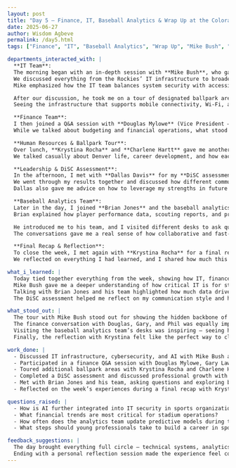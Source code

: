 ```yaml
---
layout: post
title: "Day 5 – Finance, IT, Baseball Analytics & Wrap Up at the Colorado Rockies"
date: 2025-06-27
author: Wisdom Agbeve
permalink: /day5.html
tags: ["Finance", "IT", "Baseball Analytics", "Wrap Up", "Mike Bush", "Brian Jones", "Dallas Davis", "Krystina Rocha"]

departments_interacted_with: |
  **IT Team**:  
  The morning began with an in-depth session with **Mike Bush**, who gave me one of the most insightful conversations of the week.  
  We discussed everything from the Rockies’ IT infrastructure to broader topics like cybersecurity and even how AI is being integrated into security practices.  
  Mike emphasized how the IT team balances system security with accessibility, especially on game days.  

  After our discussion, he took me on a tour of designated ballpark areas where critical servers and networking equipment are located.  
  Seeing the infrastructure that supports mobile connectivity, Wi-Fi, and fan-facing technologies highlighted just how crucial IT is to smooth operations.  

  **Finance Team**:  
  I then joined a Q&A session with **Douglas Mylowe** (Vice President – CFO), **Gary Lawrence** (Senior Director – Procurement), and **Phil Emerson** (Senior Director – Accounting).  
  While we talked about budgeting and financial operations, what stood out most was their career advice — they spoke about networking, mentorship, and building long-term professional growth in sports organizations.  

  **Human Resources & Ballpark Tour**:  
  Over lunch, **Krystina Rocha** and **Charlene Hartt** gave me another tour of Coors Field, showing areas I hadn’t yet seen, including merchandise shops.  
  We talked casually about Denver life, career development, and how each part of the ballpark ties into creating a great fan experience.  

  **Leadership & DiSC Assessment**:  
  In the afternoon, I met with **Dallas Davis** for my **DiSC assessment**.  
  We went through my results together and discussed how different communication styles impact team collaboration.  
  Dallas also gave me advice on how to leverage my strengths in future leadership roles.  

  **Baseball Analytics Team**:  
  Later in the day, I joined **Brian Jones** and the baseball analytics team.  
  Brian explained how player performance data, scouting reports, and predictive models inform game strategy and roster decisions.  

  He introduced me to his team, and I visited different desks to ask questions about their projects — from biomechanics to situational performance analysis.  
  The conversations gave me a real sense of how collaborative and fast-paced the analytics environment is.  

  **Final Recap & Reflection**:  
  To close the week, I met again with **Krystina Rocha** for a final recap.  
  We reflected on everything I had learned, and I shared how much this experience broadened my perspective on sports operations.  

what_i_learned: |
  Today tied together everything from the week, showing how IT, finance, analytics, and leadership all connect.  
  Mike Bush gave me a deeper understanding of how critical IT is for stadium operations, and the finance Q&A provided valuable career insights.  
  Talking with Brian Jones and his team highlighted how much data drives modern baseball strategy.  
  The DiSC assessment helped me reflect on my communication style and how to work effectively in team settings.

what_stood_out: |
  The tour with Mike Bush stood out for showing the hidden backbone of the Rockies’ operations.  
  The finance conversation with Douglas, Gary, and Phil was equally impactful because of how open they were about career growth.  
  Visiting the baseball analytics team’s desks was inspiring — seeing how data and teamwork come together to shape on-field decisions.  
  Finally, the reflection with Krystina felt like the perfect way to close such a meaningful week.

work_done: |
  - Discussed IT infrastructure, cybersecurity, and AI with Mike Bush and toured ballpark server locations.  
  - Participated in a finance Q&A session with Douglas Mylowe, Gary Lawrence, and Phil Emerson.  
  - Toured additional ballpark areas with Krystina Rocha and Charlene Hartt.  
  - Completed a DiSC assessment and discussed professional growth with Dallas Davis.  
  - Met with Brian Jones and his team, asking questions and exploring baseball analytics projects.  
  - Reflected on the week’s experiences during a final recap with Krystina Rocha.

questions_raised: |
  - How is AI further integrated into IT security in sports organizations?  
  - What financial trends are most critical for stadium operations?  
  - How often does the analytics team update predictive models during the season?  
  - What steps should young professionals take to build a career in sports analytics?

feedback_suggestions: |
  The day brought everything full circle — technical systems, analytics, and leadership all connected.  
  Ending with a personal reflection session made the experience feel complete and meaningful.
---
```

